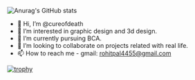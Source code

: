 ![Anurag's GitHub stats](https://github-readme-stats.vercel.app/api?username=cureofdeath&show_icons=true&theme=radical)


- 👋 Hi, I’m @cureofdeath
- 👀 I’m interested in graphic design and 3d design.
- 🌱 I’m currently pursuing BCA.
- 💞️ I’m looking to collaborate on projects related with real life.
- 📫 How to reach me - gmail: rohitpal4455@gmail.com

<!---
cureofdeath/cureofdeath is a ✨ special ✨ repository because its `README.md` (this file) appears on your GitHub profile.
You can click the Preview link to take a look at your changes.
--->
[![trophy](https://github-profile-trophy.vercel.app/?username=cureofdeath&theme=onedark&row=1)](https://github.com/ryo-ma/github-profile-trophy)

